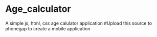 # Age_calculator
A simple js, html, css age calulator application
#Upload this source to phonegap to create a mobile application
